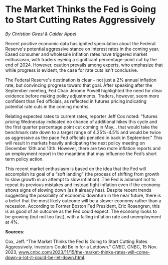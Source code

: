 # The Market Thinks the Fed is Going to Start Cutting Rates Aggressively



*By Christian Giresi & Calder Appel*



Recent positive economic data has ignited speculation about the Federal Reserve's potential aggressive stance on interest rates in the coming year. Eased consumer and wholesale inflation rates have triggered market enthusiasm, with traders eyeing a significant percentage-point cut by the end of 2024. However, caution prevails among experts, who emphasize that while progress is evident, the case for rate cuts isn't conclusive.

The Federal Reserve's destination is clear – not just a 2% annual inflation rate, but convincing progress toward that goal. After speaking after the September meeting, Fed Chair Jerome Powell highlighted the need for clear evidence before making policy adjustments. Traders, however, seem more confident than Fed officials, as reflected in futures pricing indicating potential rate cuts in the coming months.

Relating expected rates to current rates, reporter Jeff Cox noted: "futures pricing Wednesday indicated no chance of additional hikes this cycle and the first quarter percentage point cut coming in May... that would take the benchmark rate down to a target range of 4.25%-4.5% and would be twice as aggressive as the pace Fed officials penciled in back in September." This will result in markets heavily anticipating the next policy meeting on December 12th and 13th. However, there are two more inflation reports and an employment report in the meantime that may influence the Fed’s short term policy action.

This recent market enthusiasm is based on the idea that the Fed will accomplish its goal of a “soft landing” (the process of shifting from growth to slow growth in an attempt to slow inflation) .The Fed is adamant not to repeat its previous mistakes and instead fight inflation even if the economy shows signs of slowing down (as it already has). Despite recent trends suggesting the possibility of economic downturn in the near future, there is a belief that the most likely outcome will be a slower economy rather than a recession. According to Former Boston Fed President, Eric Rosengren, this is as good of an outcome as the Fed could expect. The economy looks to be growing (but not too fast), with a falling inflation rate and unemployment at 4%.



**Sources**:



Cox, Jeff. “The Market Thinks the Fed Is Going to Start Cutting Rates Aggressively. Investors Could Be in for a Letdown.” *CNBC*, CNBC, 15 Nov. 2023, www.cnbc.com/2023/11/15/the-market-thinks-rates-will-come-down-a-lot-it-could-be-let-down.html.